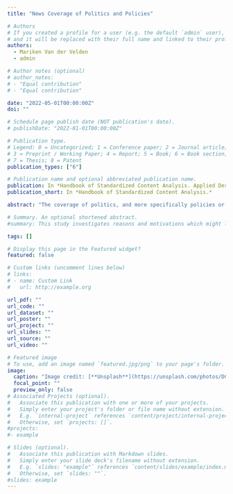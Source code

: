 ```yaml
---
title: "News Coverage of Politics and Policies"

# Authors
# If you created a profile for a user (e.g. the default `admin` user), write the username (folder name) here
# and it will be replaced with their full name and linked to their profile.
authors:
  - Mariken Van der Velden
  - admin

# Author notes (optional)
# author_notes:
# - "Equal contribution"
# - "Equal contribution"

date: "2022-05-01T00:00:00Z"
doi: ""

# Schedule page publish date (NOT publication's date).
# publishDate: "2022-01-01T00:00:00Z"

# Publication type.
# Legend: 0 = Uncategorized; 1 = Conference paper; 2 = Journal article;
# 3 = Preprint / Working Paper; 4 = Report; 5 = Book; 6 = Book section;
# 7 = Thesis; 8 = Patent
publication_types: ["6"]

# Publication name and optional abbreviated publication name.
publication: In *Handbook of Standardized Content Analysis. Applied Designs to Research Fields of Communication Science*
publication_short: In *Handbook of Standardized Content Analysis.*

abstract: "The coverage of politics, and more specifically policies or political issues, in news media has been abundantly studied by scholars of agenda setting (see for example, McCombs and Shaw, 1972, 1993; Baumgartner and Jones, 2010, 1991; Soroka, 1999; Walgrave and Van Aelst, 2016; Vliegenthart and Walgrave, 2011; Walgrave and Van Aelst, 2016; Baumgartner et al., 2006). Building on Walter Lippmann’s (1957) argument of the media’s ability to construct social realities in the public mind, agenda setting refers to the transfer of often covered topics in news media to its salience in the public agenda. McCombs and Shaw (1972) pioneered this field, surveying voters in North Carolina (USA) on the most important political issues and comparing these results to a media content analysis of nine local news media outlets. This finding has been coined the first-level agenda setting theory. Ever since the seminal study of McCombs and Shaw (1972), this finding has been replicated hundreds of times all across the world – ranging from other locations in the USA, to Europe, Asia, Latin America and Australia – for both election and non-election settings over a broad range of public issues and other aspects of political communication. Moreover, the agenda-setting theory has been extended from objects of attention to attributes, known as the second-level (McCombs, 1992; McCombs and Shaw, 1993; McCombs et al., 2014). From the second-level, it became apparent that “the media not only can be successful in telling us what to think about, they also can be successful in telling us how to think about it” (McCombs, 2005, p.546, emphasis in original). In the early 2010’s, the theory extended with a third-level (Guo et al., 2012; Guo and McCombs, 2011). This level includes a network component to the theory. In this chapter, we will describe the state-of-the-art of agenda-setting theory for the coverage of politics, and especially policies and political issues in media in three trends. Thereafter, we discuss the most common used research designs (pp.5–8), and we conclude with the limitations and possible future directions of the field (pp.8–10)."

# Summary. An optional shortened abstract.
#summary: This study investigates reasons and motivations which might lead people to prefer algorithmic gatekeepers over human ones.

tags: []

# Display this page in the Featured widget?
featured: false

# Custom links (uncomment lines below)
# links:
# - name: Custom Link
#   url: http://example.org

url_pdf: ""
url_code: ""
url_dataset: ""
url_poster: ""
url_project: ""
url_slides: ""
url_source: ""
url_video: ""

# Featured image
# To use, add an image named `featured.jpg/png` to your page's folder.
image:
  caption: "Image credit: [**Unsplash**](https://unsplash.com/photos/DCzpr09cTXY)"
  focal_point: ""
  preview_only: false
# Associated Projects (optional).
#   Associate this publication with one or more of your projects.
#   Simply enter your project's folder or file name without extension.
#   E.g. `internal-project` references `content/project/internal-project/index.md`.
#   Otherwise, set `projects: []`.
#projects:
#- example

# Slides (optional).
#   Associate this publication with Markdown slides.
#   Simply enter your slide deck's filename without extension.
#   E.g. `slides: "example"` references `content/slides/example/index.md`.
#   Otherwise, set `slides: ""`.
#slides: example
---
```

